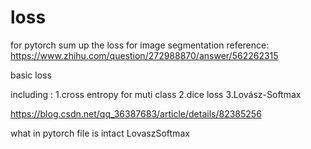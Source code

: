 # loss
for pytorch
sum up the loss for image segmentation
reference:
https://www.zhihu.com/question/272988870/answer/562262315

basic loss 

including :
1.cross entropy for muti class
2.dice loss
3.Lovász-Softmax


https://blog.csdn.net/qq_36387683/article/details/82385256

what in pytorch file is intact LovaszSoftmax



